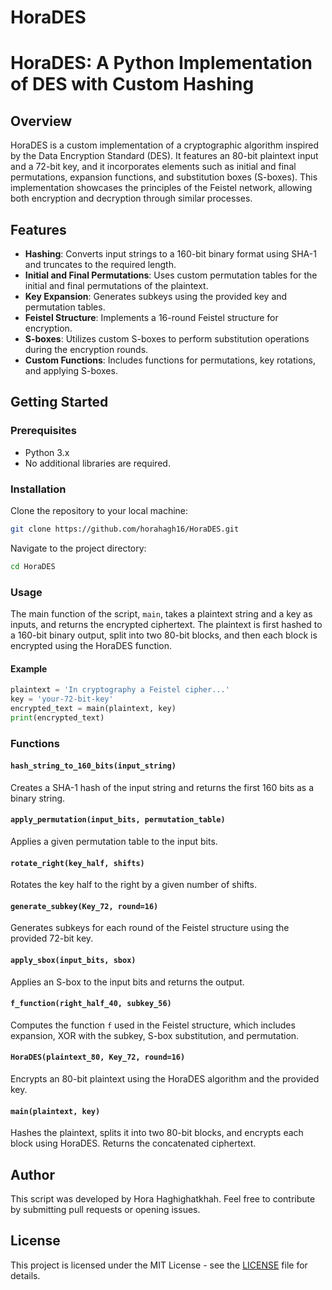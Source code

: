 # HoraDES
# HoraDES: A Python Implementation of DES with Custom Hashing

## Overview
HoraDES is a custom implementation of a cryptographic algorithm inspired by the Data Encryption Standard (DES). It features an 80-bit plaintext input and a 72-bit key, and it incorporates elements such as initial and final permutations, expansion functions, and substitution boxes (S-boxes). This implementation showcases the principles of the Feistel network, allowing both encryption and decryption through similar processes.

## Features
- **Hashing**: Converts input strings to a 160-bit binary format using SHA-1 and truncates to the required length.
- **Initial and Final Permutations**: Uses custom permutation tables for the initial and final permutations of the plaintext.
- **Key Expansion**: Generates subkeys using the provided key and permutation tables.
- **Feistel Structure**: Implements a 16-round Feistel structure for encryption.
- **S-boxes**: Utilizes custom S-boxes to perform substitution operations during the encryption rounds.
- **Custom Functions**: Includes functions for permutations, key rotations, and applying S-boxes.

## Getting Started

### Prerequisites
- Python 3.x
- No additional libraries are required.

### Installation
Clone the repository to your local machine:
```sh
git clone https://github.com/horahagh16/HoraDES.git
```
Navigate to the project directory:
```sh
cd HoraDES
```

### Usage
The main function of the script, `main`, takes a plaintext string and a key as inputs, and returns the encrypted ciphertext. The plaintext is first hashed to a 160-bit binary output, split into two 80-bit blocks, and then each block is encrypted using the HoraDES function.

#### Example
```python
plaintext = 'In cryptography a Feistel cipher...'
key = 'your-72-bit-key'
encrypted_text = main(plaintext, key)
print(encrypted_text)
```

### Functions

#### `hash_string_to_160_bits(input_string)`
Creates a SHA-1 hash of the input string and returns the first 160 bits as a binary string.

#### `apply_permutation(input_bits, permutation_table)`
Applies a given permutation table to the input bits.

#### `rotate_right(key_half, shifts)`
Rotates the key half to the right by a given number of shifts.

#### `generate_subkey(Key_72, round=16)`
Generates subkeys for each round of the Feistel structure using the provided 72-bit key.

#### `apply_sbox(input_bits, sbox)`
Applies an S-box to the input bits and returns the output.

#### `f_function(right_half_40, subkey_56)`
Computes the function `f` used in the Feistel structure, which includes expansion, XOR with the subkey, S-box substitution, and permutation.

#### `HoraDES(plaintext_80, Key_72, round=16)`
Encrypts an 80-bit plaintext using the HoraDES algorithm and the provided key.

#### `main(plaintext, key)`
Hashes the plaintext, splits it into two 80-bit blocks, and encrypts each block using HoraDES. Returns the concatenated ciphertext.

## Author
This script was developed by Hora Haghighatkhah. Feel free to contribute by submitting pull requests or opening issues.

## License
This project is licensed under the MIT License - see the [LICENSE](LICENSE) file for details.
